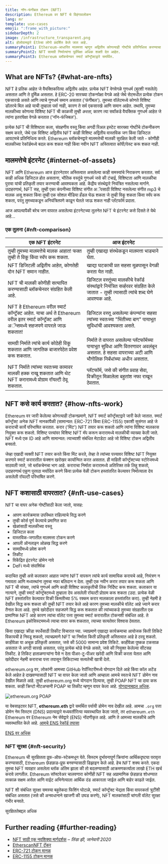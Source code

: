 ```yaml
---
title: नॉन-फंगीबल टोकन (NFT)
description: Ethereum वर NFT चे विहंगावलोकन
lang: mr
template: use-cases
emoji: ":frame_with_picture:"
sidebarDepth: 2
image: /infrastructure_transparent.png
alt: होलोग्रामद्वारे Ethचा लोगो प्रदर्शित केले जात आहे.
summaryPoint1: Ethereum-आधारित मालमत्ता म्हणून अद्वितीय कोणत्याही गोष्टीचे प्रतिनिधित्व करण्याचा एक मार्ग.
summaryPoint2: NFT सामग्री निर्मात्यांना पूर्वीपेक्षा अधिक शक्ती देत ​​आहेत.
summaryPoint3: Ethereum ब्लॉकचेनवर स्मार्ट कॉन्ट्रॅक्टद्वारे समर्थित.
---
```


## What are NFTs? {#what-are-nfts}

NFT हे प्रतिक आहेत जे वैयक्तिकरित्या अद्वितीय आहेत. प्रत्येक NFT वेगवेगळे गुणधर्म (बुरशी नसलेले) असतात आणि ते दुर्मिळ असतात. हे ERC-20 सारख्या टोकनपेक्षा वेगळे आहे जेथे सेटमधील प्रत्येक टोकन एकसारखे असते आणि त्याचे गुणधर्म समान असतात ('फंगीबल'). तुमच्या वॉलेटमध्ये कोणते विशिष्ट डॉलरचे बिल आहे याची तुम्हाला पर्वा नाही, कारण ते सर्व एकसारखे आणि समान आहेत. तथापि, तुमच्या मालकीच्या कोणत्या विशिष्ट NFT ची काळजी तुम्ही _करता_, कारण त्या सर्वांकडे वैयक्तिक गुणधर्म आहेत जे त्यांना इतरांपेक्षा वेगळे करतात ('नॉन-फंजिबल').

प्रत्येक NFT ची विशिष्टता कला, संग्रहणीय वस्तू किंवा अगदी रिअल इस्टेट सारख्या गोष्टींचे टोकनीकरण सक्षम करते, जेथे एक विशिष्ट अद्वितीय NFT काही विशिष्ट अद्वितीय वास्तविक जग किंवा डिजिटल आयटमचे प्रतिनिधित्व करते. Ethereum ब्लॉकचेनद्वारे मालमत्तेची मालकी सुरक्षित केली जाते - कोणीही मालकीच्या रेकॉर्डमध्ये बदल करू शकत नाही किंवा नवीन NFT अस्तित्वात कॉपी/पेस्ट करू शकत नाही.

<YouTube id="Xdkkux6OxfM" />

## मालमत्तेचे इंटरनेट {#internet-of-assets}

NFT आणि Ethereum आज इंटरनेटवर अस्तित्वात असलेल्या काही समस्यांचे निराकरण करतात. सर्व काही अधिक डिजिटल होत असताना, भौतिक वस्तूंचे गुणधर्म जसे की टंचाई, विशिष्टता आणि मालकीचा पुरावा यांची प्रतिकृती तयार करण्याची आवश्यकता आहे. केंद्रीय संस्थेद्वारे नियंत्रित नसलेल्या मार्गाने. उदाहरणार्थ, NFT सह, तुम्ही एका कंपनीच्या विशिष्ट संगीत अॅपसाठी विशिष्ट नसलेल्या संगीत mp3 चे मालक असू शकता किंवा तुम्ही एक सोशल मीडिया हँडल घेऊ शकता जे तुम्ही विकू शकता किंवा स्वॅप करू शकता, परंतु तुमच्याकडून अनियंत्रितपणे काढून घेतले जाऊ शकत नाही प्लॅटफॉर्म प्रदाता.

आज आपल्यापैकी बरेच जण वापरत असलेल्या इंटरनेटच्या तुलनेत NFT चे इंटरनेट कसे दिसते ते येथे आहे...

### एक तुलना {#nft-comparison}

| एक NFT इंटरनेट                                                                                                                            | आज इंटरनेट                                                                                                                                       |
| ----------------------------------------------------------------------------------------------------------------------------------------- | ------------------------------------------------------------------------------------------------------------------------------------------------ |
| तुम्ही तुमच्या मालमत्तेचे मालक आहात! फक्त तुम्ही ते विकू किंवा स्वॅप करू शकता.                                                            | तुम्ही एखाद्या संस्थेकडून मालमत्ता भाड्याने घेता.                                                                                                |
| NFT डिजिटली अद्वितीय आहेत, कोणतेही दोन NFT समान नाहीत.                                                                                    | खाद्या घटकाची प्रत सहसा मूळपासून वेगळी करता येत नाही.                                                                                            |
| NFT ची मालकी कोणीही सत्यापित करण्यासाठी ब्लॉकचेनवर संग्रहित केली आहे.                                                                     | डिजिटल वस्तूंच्या मालकीचे रेकॉर्ड संस्थांद्वारे नियंत्रित सर्व्हरवर संग्रहित केले जातात - तुम्ही त्यासाठी त्यांचे शब्द घेणे आवश्यक आहे.          |
| NFT हे Ethereum वरील स्मार्ट कॉन्ट्रॅक्ट आहेत. याचा अर्थ ते Ethereum वरील इतर स्मार्ट कॉन्ट्रॅक्ट आणि अॅप्समध्ये सहजपणे वापरले जाऊ शकतात! | डिजिटल वस्तू असलेल्या कंपन्यांना सहसा त्यांच्या स्वतःच्या "भिंतीच्या बाग" पायाभूत सुविधांची आवश्यकता असते.                                       |
| सामग्री निर्माते त्यांचे कार्य कोठेही विकू शकतात आणि जागतिक बाजारपेठेत प्रवेश करू शकतात.                                                  | निर्माते ते वापरत असलेल्या प्लॅटफॉर्मच्या पायाभूत सुविधा आणि वितरणावर अवलंबून असतात. हे सहसा वापराच्या अटी आणि भौगोलिक निर्बंधांच्या अधीन असतात. |
| NFT निर्माते त्यांच्या स्वतःच्या कामावर मालकी हक्क राखू शकतात आणि थेट NFT करारामध्ये प्रोग्राम रॉयल्टी ठेवू शकतात.                        | प्लॅटफॉर्म, जसे की संगीत प्रवाह सेवा, विक्रीतून मिळालेला बहुतांश नफा राखून ठेवतात.                                                               |

## NFT कसे कार्य करतात? {#how-nfts-work}

Ethereum वर जारी केलेल्या कोणत्याही टोकनप्रमाणे, NFT स्मार्ट कॉन्ट्रॅक्टद्वारे जारी केले जातात. स्मार्ट कॉन्ट्रॅक्ट अनेक NFT मानकांपैकी (सामान्यत: ERC-721 किंवा ERC-1155) एकाशी सुसंगत आहे जे कराराची कार्ये परिभाषित करतात. करार ('मिंट') NFT तयार करू शकतो आणि त्यांना विशिष्ट मालकास नियुक्त करू शकतो. विशिष्ट पत्त्यांवर विशिष्ट NFT मॅप करून करारामध्ये मालकीची व्याख्या केली जाते. NFT मध्ये एक ID आहे आणि सामान्यत: त्याच्याशी संबंधित मेटाडेटा आहे जो विशिष्ट टोकन अद्वितीय बनवतो.

जेव्हा एखादी व्यक्ती NFT तयार करते किंवा मिंट करते, तेव्हा ते त्यांच्या पत्त्यावर विशिष्ट NFT नियुक्त करणारे स्मार्ट करारातील फंक्शन खरोखर कार्यान्वित करत असतात. ही माहिती कॉन्ट्रॅक्टच्या स्टोरेजमध्ये साठवली जाते, जो ब्लॉकचेनचा भाग आहे. कराराचा निर्माता करारामध्ये अतिरिक्त तर्क लिहू शकतो, उदाहरणार्थ एकूण पुरवठा मर्यादित करणे किंवा प्रत्येक वेळी टोकन हस्तांतरित केल्यावर निर्मात्याला देय असलेली रॉयल्टी परिभाषित करणे.

## NFT कशासाठी वापरतात? {#nft-use-cases}

NFT चा वापर अनेक गोष्टींसाठी केला जातो, यासह:

- आपण कार्यक्रमास उपस्थित राहिल्याचे सिद्ध करणे
- तुम्ही कोर्स पूर्ण केल्याचे प्रमाणित करा
- खेळांसाठी मालकीच्या वस्तू
- डिजिटल कला
- वास्तविक-जगातील मालमत्ता टोकन करणे
- आपली ऑनलाइन ओळख सिद्ध करणे
- सामग्रीमध्ये प्रवेश करणे
- तिकीट
- विकेंद्रित इंटरनेट डोमेन नावे
- DeFi मध्ये संपार्श्विक

कदाचित तुम्ही असे कलाकार आहात ज्यांना NFT वापरून त्यांचे कार्य सामायिक करायचे आहे, नियंत्रण न गमावता आणि मध्यस्थांना तुमचा नफा बलिदान न देता. तुम्ही एक नवीन करार तयार करू शकता आणि NFT ची संख्या, त्यांचे गुणधर्म आणि काही विशिष्ट कलाकृतीची लिंक निर्दिष्ट करू शकता. कलाकार या नात्याने, तुम्ही स्मार्ट कॉन्ट्रॅक्टमध्ये तुम्हाला देय असलेली रॉयल्टी प्रोग्राम करू शकता (उदा. प्रत्येक वेळी NFT हस्तांतरित केल्यावर विक्री किमतीच्या 5% रक्कम करार मालकाला हस्तांतरित करा). तुम्ही नेहमी हे देखील सिद्ध करू शकता की तुम्ही NFT तयार केले आहे कारण तुमच्या मालकीचे वॉलेट आहे ज्याने करार तैनात केला आहे. तुमचे खरेदीदार सहजपणे सिद्ध करू शकतात की त्यांच्याकडे तुमच्या संग्रहातील एक प्रामाणिक NFT आहे कारण त्यांचा वॉलेट पत्ता तुमच्या स्मार्ट करारातील टोकनशी संबंधित आहे. ते Ethereum इकोसिस्टममध्ये त्याचा वापर करू शकतात, त्याच्या सत्यतेवर विश्वास ठेवतात.

किंवा एखाद्या क्रीडा स्पर्धेसाठी तिकीट विचारात घ्या. ज्याप्रमाणे एखाद्या कार्यक्रमाचा आयोजक किती तिकिटे विकायची हे निवडू शकतो, त्याचप्रमाणे NFT चा निर्माता किती प्रतिकृती अस्तित्वात आहे हे ठरवू शकतो. काहीवेळा या अचूक प्रतिकृती असतात, जसे की 5000 सामान्य प्रवेश तिकिटे. काहीवेळा पुष्कळ टकसाळ असतात जे अगदी सारखे असतात, परंतु प्रत्येक थोडे वेगळे असते, जसे की नियुक्त केलेल्या सीटसह तिकीट. हे तिकिट हाताळणाऱ्यांना पैसे न देता पीअर-टू-पीअर खरेदी आणि विक्री करता येतात आणि खरेदीदार नेहमी कराराचा पत्ता तपासून तिकिटाच्या सत्यतेची खात्री देतो.

ethereum.org वर, लोकांनी आमच्या GitHub रेपॉजिटरीमध्ये योगदान दिले आहे किंवा कॉल अटेंड केले आहेत हे दाखवण्यासाठी NFT चा वापर केला जातो आणि आम्हाला आमचे स्वतःचे NFT डोमेन नाव देखील मिळाले आहे. तुम्ही ethereum.org मध्ये योगदान दिल्यास, तुम्ही POAP NFT चा दावा करू शकता. काही क्रिप्टो मीटअप्सनी POAP चा तिकीट म्हणून वापर केला आहे. [योगदानाबद्दल अधिक](/contributing/#poap).

![ethereum.org POAP](./poap.png)

या वेबसाइटवर NFT, **ethereum.eth** द्वारे समर्थित पर्यायी डोमेन नाव देखील आहे. आमचा `.org` पत्ता डोमेन नेम सिस्टम (DNS) प्रदात्याद्वारे मध्यवर्तीरित्या व्यवस्थापित केला जातो, तर ethereum`.eth` Ethereum वर Ethereum नेम सेवेद्वारे (ENS) नोंदणीकृत आहे. आणि ते आमच्या मालकीचे आणि व्यवस्थापित केले आहे. [आमचे ENS रेकॉर्ड तपासा](https://app.ens.domains/name/ethereum.eth)

[ENS वर अधिक](https://app.ens.domains)

<Divider />

### NFT सुरक्षा {#nft-security}

Ethereum ची सुरक्षितता प्रूफ-ऑफ-स्टेकमधून येते. सिस्टम दुर्भावनापूर्ण क्रियांना आर्थिकदृष्ट्या परावृत्त करण्यासाठी, Ethereum छेडछाड-प्रूफ बनवण्यासाठी डिझाइन केले आहे. हेच NFT शक्य करते. एकदा तुमचा NFT व्यवहार असलेला ब्लॉक अंतिम झाला की तो बदलण्यासाठी आक्रमणकर्त्याला लाखो ETH खर्च करावे लागतील. Ethereum सॉफ्टवेअर चालवणारा कोणीही NFT सह अप्रामाणिक छेडछाड शोधण्यात तत्काळ सक्षम असेल आणि वाईट अभिनेत्याला आर्थिक दंड आकारला जाईल आणि बाहेर काढले जाईल.

NFT शी संबंधित सुरक्षा समस्या बहुतेकदा फिशिंग घोटाळे, स्मार्ट कॉन्ट्रॅक्ट भेद्यता किंवा वापरकर्ता त्रुटींशी संबंधित असतात (जसे की अनवधानाने खाजगी की उघड करणे), NFT मालकांसाठी चांगली वॉलेट सुरक्षा गंभीर बनवते.

<ButtonLink to="/security/">
  सुरक्षिततेबद्दल अधिक
</ButtonLink>

## Further reading {#further-reading}

- [NFT साठी एक नवशिक्या मार्गदर्शक](https://linda.mirror.xyz/df649d61efb92c910464a4e74ae213c4cab150b9cbcc4b7fb6090fc77881a95d) – _लिंडा झी, जानेवारी 2020_
- [EtherscanNFT ट्रॅकर](https://etherscan.io/nft-top-contracts)
- [ERC-721 टोकन मानक](/developers/docs/standards/tokens/erc-721/)
- [ERC-1155 टोकन मानक](/developers/docs/standards/tokens/erc-1155/)

<Divider />

<QuizWidget quizKey="nfts" />
